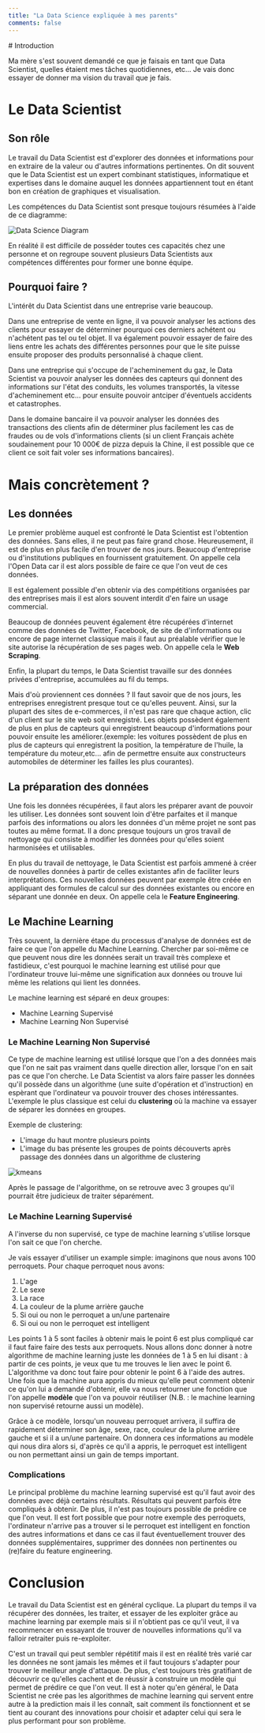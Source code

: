 ```yaml
---
title: "La Data Science expliquée à mes parents"
comments: false
---
```

<p align="justify">
# Introduction

Ma mère s'est souvent demandé ce que je faisais en tant que Data Scientist, quelles étaient mes tâches quotidiennes, etc... Je vais donc essayer de donner ma vision du travail que je fais.


# Le Data Scientist

## Son rôle
Le travail du Data Scientist est d'explorer des données et informations pour en extraire de la valeur ou d'autres informations pertinentes.
On dit souvent que le Data Scientist est un expert combinant statistiques, informatique et expertises dans le domaine auquel les données appartiennent tout en étant bon en création de graphiques et visualisation.

Les compétences du Data Scientist sont presque toujours résumées à l'aide de ce diagramme:

![Data Science Diagram]({{site.baseurl}}/assets/Data_Science_VD.png)

En réalité il est difficile de posséder toutes ces capacités chez une personne et on regroupe souvent plusieurs Data Scientists aux compétences différentes pour former une bonne équipe.


## Pourquoi faire ?
L'intérêt du Data Scientist dans une entreprise varie beaucoup.

Dans une entreprise de vente en ligne, il va pouvoir analyser les actions des clients pour essayer de déterminer pourquoi ces derniers achétent ou n'achétent pas tel ou tel objet. Il va également pouvoir essayer de faire des liens entre les achats des différentes personnes pour que le site puisse ensuite proposer des produits personnalisé à chaque client.

Dans une entreprise qui s'occupe de l'acheminement du gaz, le Data Scientist va pouvoir analyser les données des capteurs qui donnent des informations sur l'état des conduits, les volumes transportés, la vitesse d'acheminement etc... pour ensuite pouvoir antciper d'éventuels accidents et catastrophes.

Dans le domaine bancaire il va pouvoir analyser les données des transactions des clients afin de déterminer plus facilement les cas de fraudes ou de vols d'informations clients (si un client Français achète soudainement pour 10 000€ de pizza depuis la Chine, il est possible que ce client ce soit fait voler ses informations bancaires).
</p>

# Mais concrètement ?

## Les données
Le premier problème auquel est confronté le Data Scientist est l'obtention des données. Sans elles, il ne peut pas faire grand chose.
Heureusement, il est de plus en plus facile d'en trouver de nos jours. Beaucoup d'entreprise ou d'institutions publiques en fournissent gratuitement. On appelle cela l'Open Data car il est alors possible de faire ce que l'on veut de ces données.

Il est également possible d'en obtenir via des compétitions organisées par des entreprises mais il est alors souvent interdit d'en faire un usage commercial.

Beaucoup de données peuvent également être récupérées d'internet comme des données de Twitter, Facebook, de site de d'informations ou encore de page internet classique mais il faut au préalable vérifier que le site autorise la récupération de ses pages web. On appelle cela le **Web Scraping**.

Enfin, la plupart du temps, le Data Scientist travaille sur des données privées d'entreprise, accumulées au fil du temps.

Mais d'où proviennent ces données ? Il faut savoir que de nos jours, les entreprises enregistrent presque tout ce qu'elles peuvent. Ainsi, sur la plupart des sites de e-commerces, il n'est pas rare que chaque action, clic d'un client sur le site web soit enregistré. Les objets possèdent également de plus en plus de capteurs qui enregistrent beaucoup d'informations pour pouvoir ensuite les améliorer.(exemple: les voitures possèdent de plus en plus de capteurs qui enregistrent la position, la température de l'huile, la température du moteur,etc... afin de permettre ensuite aux constructeurs automobiles de déterminer les failles les plus courantes).


## La préparation des données
Une fois les données récupérées, il faut alors les préparer avant de pouvoir les utiliser. Les données sont souvent loin d'être parfaites et il manque parfois des informations ou alors les données d'un même projet ne sont pas toutes au même format.
Il a donc presque toujours un gros travail de nettoyage qui consiste à modifier les données pour qu'elles soient harmonisées et utilisables. 

En plus du travail de nettoyage, le Data Scientist est parfois ammené à créer de nouvelles données à partir de celles existantes afin de faciliter leurs interprétations. Ces nouvelles données peuvent par exemple être créée en appliquant des formules de calcul sur des données existantes ou encore en séparant une donnée en deux. On appelle cela le **Feature Engineering**.


## Le Machine Learning
Très souvent, la dernière étape du processus d'analyse de données est de faire ce que l'on appelle du Machine Learning.
Chercher par soi-même ce que peuvent nous dire les données serait un travail très complexe et fastidieux, c'est pourquoi le machine learning est utilisé pour que l'ordinateur trouve lui-même une signification aux données ou trouve lui même les relations qui lient les données.

Le machine learning est séparé en deux groupes:

- Machine Learning Supervisé
- Machine Learning Non Supervisé

### Le Machine Learning Non Supervisé
Ce type de machine learning est utilisé lorsque que l'on a des données mais que l'on ne sait pas vraiment dans quelle direction aller, lorsque l'on en sait pas ce que l'on cherche.
Le Data Scientist va alors faire passer les données qu'il possède dans un algorithme (une suite d'opération et d'instruction) en espèrant que l'ordinateur va pouvoir trouver des choses intéressantes.
L'exemple le plus classique est celui du **clustering** où la machine va essayer de séparer les données en groupes.

Exemple de clustering:

- L'image du haut montre plusieurs points
- L'image du bas présente les groupes de points découverts après passage des données dans un algorithme de clustering

![kmeans]({{site.baseurl}}/images/kmeans.png)

Après le passage de l'algorithme, on se retrouve avec 3 groupes qu'il pourrait être judicieux de traiter séparément.

### Le Machine Learning Supervisé
A l'inverse du non supervisé, ce type de machine learning s'utilise lorsque l'on sait ce que l'on cherche.

Je vais essayer d'utiliser un example simple:
imaginons que nous avons 100 perroquets. Pour chaque perroquet nous avons:

1. L'age
2. Le sexe
3. La race
4. La couleur de la plume arrière gauche
5. Si oui ou non le perroquet a un/une partenaire
6. Si oui ou non le perroquet est intelligent

Les points 1 à 5 sont faciles à obtenir mais le point 6 est plus compliqué car il faut faire faire des tests aux perroquets.
Nous allons donc donner à notre algorithme de machine learning juste les données de 1 à 5 en lui disant : à partir de ces points, je veux que tu me trouves le lien avec le point 6. L'algorithme va donc tout faire pour obtenir le point 6 à l'aide des autres. Une fois que la machine aura appris du mieux qu'elle peut comment obtenir ce qu'on lui a demandé d'obtenir, elle va nous retourner une fonction que l'on appelle **modèle** que l'on va pouvoir réutiliser (N.B. : le machine learning non supervisé retourne aussi un modèle).

Grâce à ce modèle, lorsqu'un nouveau perroquet arrivera, il suffira de rapidement déterminer son âge, sexe, race, couleur de la plume arrière gauche et si il a un/une partenaire. On donnera ces informations au modèle qui nous dira alors si, d'après ce qu'il a appris, le perroquet est intelligent ou non permettant ainsi un gain de temps important.

### Complications
Le principal problème du machine learning supervisé est qu'il faut avoir des données avec déjà certains résultats. Résultats qui peuvent parfois être compliqués à obtenir.
De plus, il n'est pas toujours possible de prédire ce que l'on veut. Il est fort possible que pour notre exemple des perroquets, l'ordinateur n'arrive pas a trouver si le perroquet est intelligent en fonction des autres informations et dans ce cas il faut éventuellement trouver des données supplémentaires, supprimer des données non pertinentes ou (re)faire du feature engineering.


# Conclusion
Le travail du Data Scientist est en général cyclique. La plupart du temps il va récupérer des données, les traiter, et essayer de les exploiter grâce au machine learning par exemple mais si il n'obtient pas ce qu'il veut, il va recommencer en essayant de trouver de nouvelles informations qu'il va falloir retraiter puis re-exploiter.

C'est un travail qui peut sembler répétitif mais il est en réalité très varié car les données ne sont jamais les mêmes et il faut toujours s'adapter pour trouver le meilleur angle d'attaque. De plus, c'est toujours très gratifiant de découvrir ce qu'elles cachent et de réussir à construire un modèle qui permet de prédire ce que l'on veut.
Il est à noter qu'en général, le Data Scientist ne crée pas les algorithmes de machine learning qui servent entre autre à la prediction mais il les connaît, sait comment ils fonctionnent et se tient au courant des innovations pour choisir et adapter celui qui sera le plus performant pour son problème.
